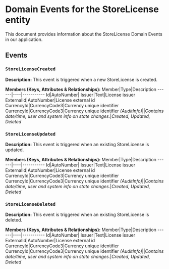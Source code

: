 # Domain Events for the StoreLicense entity

This document provides information about the StoreLicense Domain Events in our application.

## Events

### `StoreLicenseCreated`

**Description:**
This event is triggered when a new StoreLicense is created.

**Members (Keys, Attributes & Relationships):**
Member|Type|Description
------|----|-----------
Id|AutoNumber|
Issuer|Text|License issuer
ExternalId|AutoNumber|License external id
CurrencyId|CurrencyCode3|Currency unique identifier
CurrencyId|CurrencyCode3|Currency unique identifier
*(AuditInfo)*||*Contains date/time, user and system info on state changes.*|*Created, Updated, Deleted*


### `StoreLicenseUpdated`

**Description:** 
This event is triggered when an existing StoreLicense is updated.

**Members (Keys, Attributes & Relationships):**
Member|Type|Description
------|----|-----------
Id|AutoNumber|
Issuer|Text|License issuer
ExternalId|AutoNumber|License external id
CurrencyId|CurrencyCode3|Currency unique identifier
CurrencyId|CurrencyCode3|Currency unique identifier
*(AuditInfo)*||*Contains date/time, user and system info on state changes.*|*Created, Updated, Deleted*


### `StoreLicenseDeleted`

**Description:**
This event is triggered when an existing StoreLicense is deleted.

**Members (Keys, Attributes & Relationships):**
Member|Type|Description
------|----|-----------
Id|AutoNumber|
Issuer|Text|License issuer
ExternalId|AutoNumber|License external id
CurrencyId|CurrencyCode3|Currency unique identifier
CurrencyId|CurrencyCode3|Currency unique identifier
*(AuditInfo)*||*Contains date/time, user and system info on state changes.*|*Created, Updated, Deleted*

